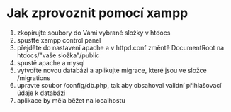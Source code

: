 # Jak zprovoznit pomocí xampp

1. zkopírujte soubory do Vámi vybrané složky v htdocs
2. spustťe xampp control panel
3. přejděte do nastavení apache a v httpd.conf změntě DocumentRoot na htdocs/"vaše složka"/public
4. spustě apache a mysql
5. vytvořte novou databázi a aplikujte migrace, které jsou ve složce /migrations
6. upravte soubor /config/db.php, tak aby obsahoval validní přihlašovací údaje k databázi
7. aplikace by měla běžet na localhostu
